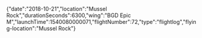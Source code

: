 {"date":"2018-10-21","location":"Mussel Rock","durationSeconds":6300,"wing":"BGD Epic M","launchTime":1540080000071,"flightNumber":72,"type":"flightlog","flying-location":"Mussel Rock"}
